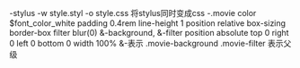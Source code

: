 -stylus -w style.styl -o style.css 将stylus同时变成css 
-.movie
    color $font_color_white
    padding 0.4rem
    line-height 1
    position relative
    box-sizing border-box
    filter blur(0)
    &-background,
    &-filter
        position absolute
        top 0
        right 0
        left 0
        bottom 0
        width 100%
        &-表示 .movie-background .movie-filter 表示父级
